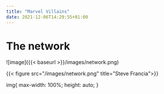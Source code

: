 ```yaml
---
title: "Marvel Villains"
date: 2021-12-06T14:29:55+01:00
---
```

# The network

![image]({{< baseurl >}}/images/network.png)

{{< figure src="/images/network.png" title="Steve Francia">}}

img{
    max-width: 100%;
    height: auto;
}